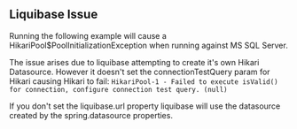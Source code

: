 ## Liquibase Issue

Running the following example will cause a HikariPool$PoolInitializationException when running against MS SQL Server.

The issue arises due to liquibase attempting to create it's own Hikari Datasource.  However it doesn't set the connectionTestQuery param for Hikari causing Hikari to fail:
 `HikariPool-1 - Failed to execute isValid() for connection, configure connection test query. (null)`
 
 If you don't set the liquibase.url property liquibase will use the datasource created by the spring.datasource properties.